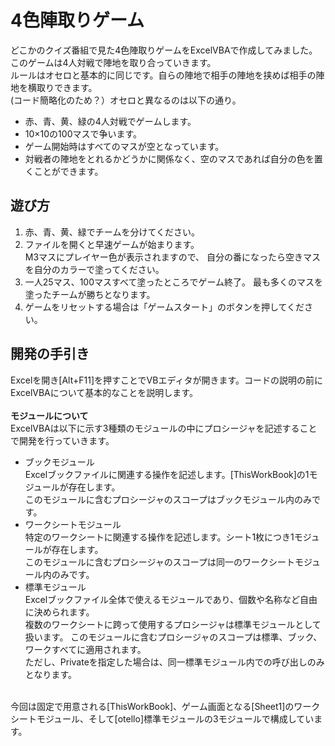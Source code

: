 # 4色陣取りゲーム
どこかのクイズ番組で見た4色陣取りゲームをExcelVBAで作成してみました。
<br>
このゲームは4人対戦で陣地を取り合っていきます。
<br>
ルールはオセロと基本的に同じです。自らの陣地で相手の陣地を挟めば相手の陣地を横取りできます。
<br>
(コード簡略化のため？）オセロと異なるのは以下の通り。
<br>
- 赤、青、黄、緑の4人対戦でゲームします。
- 10×10の100マスで争います。
- ゲーム開始時はすべてのマスが空となっています。
- 対戦者の陣地をとれるかどうかに関係なく、空のマスであれば自分の色を置くことができます。
  
## 遊び方
1. 赤、青、黄、緑でチームを分けてください。 
2. ファイルを開くと早速ゲームが始まります。  
   M3マスにプレイヤー色が表示されますので、 自分の番になったら空きマスを自分のカラーで塗ってください。 
3. 一人25マス、100マスすべて塗ったところでゲーム終了。 最も多くのマスを塗ったチームが勝ちとなります。 
4. ゲームをリセットする場合は「ゲームスタート」のボタンを押してください。 
  
## 開発の手引き
Excelを開き[Alt+F11]を押すことでVBエディタが開きます。コードの説明の前にExcelVBAについて基本的なことを説明します。<br><br>
**モジュールについて**<br>
   ExcelVBAは以下に示す3種類のモジュールの中にプロシージャを記述することで開発を行っていきます。<br>
   - ブックモジュール  
     Excelブックファイルに関連する操作を記述します。[ThisWorkBook]の1モジュールが存在します。<br>
    このモジュールに含むプロシージャのスコープはブックモジュール内のみです。<br>
   - ワークシートモジュール  
     特定のワークシートに関連する操作を記述します。シート1枚につき1モジュールが存在します。<br>
    このモジュールに含むプロシージャのスコープは同一のワークシートモジュール内のみです。<br>
   - 標準モジュール<br>
    Excelブックファイル全体で使えるモジュールであり、個数や名称など自由に決められます。<br>
    複数のワークシートに跨って使用するプロシージャは標準モジュールとして扱います。
    このモジュールに含むプロシージャのスコープは標準、ブック、ワークすべてに適用されます。<br>
    ただし、Privateを指定した場合は、同一標準モジュール内での呼び出しのみとなります。<br>
<br>
今回は固定で用意される[ThisWorkBook]、ゲーム画面となる[Sheet1]のワークシートモジュール、そして[otello]標準モジュールの3モジュールで構成しています。
